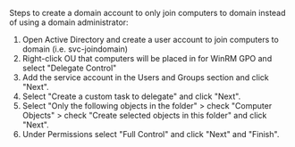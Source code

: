 Steps to create a domain account to only join computers to domain instead of using a domain administrator:

  1. Open Active Directory and create a user account to join computers to domain (i.e. svc-joindomain)
  2. Right-click OU that computers will be placed in for WinRM GPO and select "Delegate Control"
  3. Add the service account in the Users and Groups section and click "Next".
  4. Select "Create a custom task to delegate" and click "Next".
  5. Select "Only the following objects in the folder" > check "Computer Objects" > check "Create selected objects in this folder"
     and click "Next".
  6. Under Permissions select "Full Control" and click "Next" and "Finish".
